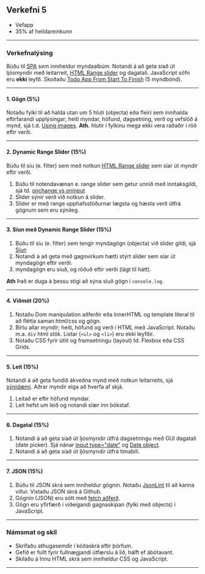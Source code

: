 ## Verkefni 5

- Vefapp
- 35% af heildareinkunn

---

### Verkefnalýsing
Búðu til [SPA](https://developer.mozilla.org/en-US/docs/Glossary/SPA) sem inniheldur myndaalbúm. Notandi á að geta síað út ljósmyndir með leitarreit, [HTML Range slider](https://developer.mozilla.org/en-US/docs/Web/HTML/Element/input/range) og dagatali. JavaScript söfn eru **ekki** leyfð. Skoðaðu [Todo App From Start To Finish](https://codingthesmartway.com/building-a-vanilla-javascript-todo-app-from-start-to-finish-ep-1-introduction-project-setup/) (5 myndbönd).
<!-- 
[JavaScript DOM Crash Course](https://www.youtube.com/watch?v=i37KVt_IcXw&list=PLillGF-RfqbYE6Ik_EuXA2iZFcE082B3s&index=5).
-->

---

#### 1. Gögn (5%)
Notaðu fylki til að halda utan um 5 hluti (objecta) eða fleiri sem innihalda eftirfarandi upplýsingar; heiti myndar, höfund, dagsetning, verð og vefslóð á mynd, sjá t.d. [Using images](https://developer.mozilla.org/en-US/docs/Web/API/Canvas_API/Tutorial/Using_images). **Ath.** hlutir í fylkinu mega ekki vera raðaðir í röð eftir verði.

---


#### 2. Dynamic Range Slider (15%)

Búðu til síu (e. filter) sem með notkun [HTML Range slider](https://developer.mozilla.org/en-US/docs/Web/HTML/Element/input/range) sem síar út myndir eftir verði. 

1. Búðu til notendavænan e. range slider sem getur unnið með inntaksgildi, sjá td. [onchange vs oninput](https://www.impressivewebs.com/onchange-vs-oninput-for-range-sliders/)
1. Slider sýnir verð við notkun á slider. 
1. Slider er með range upphafsstöðurnar lægsta og hæsta verð útfrá gögnum sem eru sýnileg.


---

#### 3. Síun með Dynamic Range Slider (15%)

1. Búðu til síu (e. filter) sem tengir myndagögn (objecta) við slider gildi, sjá [Síun](https://github.com/GunnarThorunnarson/FORR3JS05DU/wiki/S%C3%ADun)
1. Notandi á að geta með gagnvirkum hætti stýrt slider sem síar út myndagögn eftir verði.  
1. myndagögn eru síuð, og röðuð eftir verði (lágt til hátt). 

**Ath** Það er duga á þessu stigi að sýna síuð gögn í `console.log`.

<!-- 
Valkvæmt: tengja step og gögn (verð) saman, [Dynamic step size slider with fill effect | JavaScript
](https://scotch.io/@gitedy/dynamic-step-size-slider-with-fill-effect-javascript) 
-->

---

#### 4. Viðmót (20%)
1. Notaðu Dom manipulation aðferðir eða InnerHTML og template literal til að flétta saman html/css og gögn. 
1. Birtu allar myndir; heiti, höfund og verð í HTML með JavaScript. Notaðu m.a. `div` html stök. Listar (`<ul>` og `<li>`) eru ekki leyfðir.
1. Notaðu CSS fyrir útlit og framsetningu (layout) td. Flexbox eða CSS Grids.
   
---

#### 5. Leit (15%) 
Notandi á að geta fundið ákveðna mynd með notkun leitarreits, sjá [sýnidæmi](http://javascriptbook.com/code/c12/filter-search.html). Aðrar myndir eiga að hverfa af skjá.

1. Leitað er eftir höfund myndar.
1. Leit hefst um leið og notandi slær inn bókstaf.

---

#### 6. Dagatal (15%)

1. Notandi á að geta síað út ljósmyndir útfrá dagsetningu með GUI dagatali (date picker). Sjá nánar [input type="date"](https://developer.mozilla.org/en-US/docs/Web/HTML/Element/input/date) og [Date object](https://developer.mozilla.org/en-US/docs/Web/JavaScript/Reference/Global_Objects/Date).
1. Notandi á að geta síað út ljósmyndir útfrá tímabili. 

---

#### 7. JSON (15%)

1. Búðu til JSON skrá sem inniheldur gögnin. Notaðu [JsonLint](https://jsonlint.com/) til að kanna villur. Vistaðu JSON skrá á Github.
1. Gögnin (JSON) eru sótt með [fetch aðferð](https://github.com/GunnarThorunnarson/FORR3JS05DU/wiki/JSON-og-Fetch).
1. Gögn eru yfirfærð í viðeigandi gagnaskipan (fylki með objects) í JavaScript.

---

### Námsmat og skil
* Skrifaðu athugasemdir í kóðaskrá eftir þörfum.
* Gefið er fullt fyrir fullnægjandi útfærslu á lið, hálft ef ábótavant.
* Skilaðu á Innu HTML skrá sem inniheldur CSS og JavaScript.

---

<!--
**Dæmi um hvernig hægt er að tækla verkefnið í skrefum:**

1. Setja upp [HTML Range Slider](https://developer.mozilla.org/en-US/docs/Web/HTML/Element/input/range) með value, min, max og step
1. Fá slider til að virka með JavaScript, sjá [input vs change event](https://www.impressivewebs.com/onchange-vs-oninput-for-range-sliders/), skoða lesa og skrifa í `value`.
1. Búa til data objects sem inniheldur gögn (skoðaðu gögn í console.log)
1. Finna hæsta verð, nota [array aðferð](https://github.com/GunnarThorunnarson/FORR3JS05DU/wiki/S%C3%ADun#array-a%C3%B0fer%C3%B0ir) við hæfi. 
1. Sía, prófa [static filter](https://github.com/GunnarThorunnarson/FORR3JS05DU/blob/master/efnistok/staticFilter.js) (skoðaðu síuð gögn í console.log)
1. Tengja síu (e. filter) við  HTML Range Slider og dataobject, sjá [Síun](https://github.com/GunnarThorunnarson/FORR3JS05DU/wiki/S%C3%ADun).  (skoða niðurstöður í console)
1. Búa til html. Nota InnerHTML eða DOM manipulation (t.d. createElement osfrv.) og blanda við gögn, sjá [Template](https://github.com/GunnarThorunnarson/FORR3JS05DU/wiki/Template)
1. birta í html skrá.
-->


